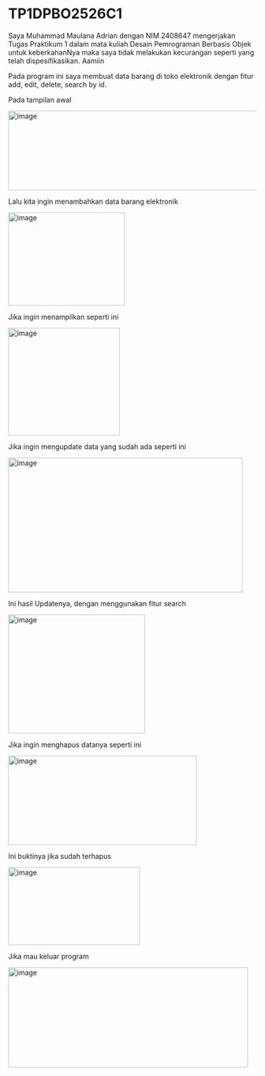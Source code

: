 ﻿# TP1DPBO2526C1

Saya Muhammad Maulana Adrian dengan NIM 2408647 mengerjakan Tugas Praktikum 1 dalam mata kuliah Desain Pemrograman Berbasis Objek untuk keberkahanNya maka saya tidak melakukan kecurangan seperti yang telah dispesifikasikan. Aamiin

Pada program ini saya membuat data barang di toko elektronik dengan fitur add, edit, delete, search by id.

Pada tampilan awal

<img width="544" height="161" alt="image" src="https://github.com/user-attachments/assets/e2785542-dfa7-4efb-ab84-323f93edf8a0" />

Lalu kita ingin menambahkan data barang elektronik

<img width="236" height="189" alt="image" src="https://github.com/user-attachments/assets/602e0c61-9aef-4960-8984-7885641170f6" />

Jika ingin menampilkan seperti ini

<img width="226" height="218" alt="image" src="https://github.com/user-attachments/assets/73cd7fbb-6890-4bc9-804f-305c8d18edc3" />

Jika ingin mengupdate data yang sudah ada seperti ini

<img width="475" height="273" alt="image" src="https://github.com/user-attachments/assets/83363c85-8bf0-4dc4-b67f-7beb801846fc" />

Ini hasil Updatenya, dengan menggunakan fitur search

<img width="277" height="241" alt="image" src="https://github.com/user-attachments/assets/f45bd456-ee60-4264-8b55-4c624997910a" />

Jika ingin menghapus datanya seperti ini

<img width="382" height="181" alt="image" src="https://github.com/user-attachments/assets/19d382cb-684b-4e7d-b35e-0ba42ad93fe7" />

Ini buktinya jika sudah terhapus

<img width="267" height="158" alt="image" src="https://github.com/user-attachments/assets/2b0a840e-263c-49f1-abb3-7914e921ee47" />

Jika mau keluar program

<img width="486" height="203" alt="image" src="https://github.com/user-attachments/assets/f4e02151-9afe-4d4c-871b-0f9e541d6200" />
